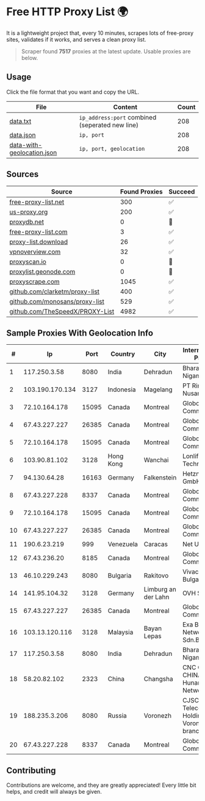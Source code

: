 
# Free HTTP Proxy List 🌍

It is a lightweight project that, every 10 minutes, scrapes lots of free-proxy sites, validates if it works, and serves a clean proxy list.


> Scraper found **7517** proxies at the latest update. Usable proxies are below.

## Usage

Click the file format that you want and copy the URL.


|File|Content|Count|
|----|-------|-----|
|[data.txt](https://raw.githubusercontent.com/themiralay/Proxy-List-World/master/data.txt)|`ip_address:port` combined (seperated new line)|208|
|[data.json](https://raw.githubusercontent.com/themiralay/Proxy-List-World/master/data.json)|`ip, port`|208|
|[data-with-geolocation.json](https://raw.githubusercontent.com/themiralay/Proxy-List-World/master/data-with-geolocation.json)|`ip, port, geolocation`|208|

## Sources

|Source|Found Proxies|Succeed|
|------|-------------|-------|
|[free-proxy-list.net](https://free-proxy-list.net)|300|✅|
|[us-proxy.org](https://www.us-proxy.org)|200|✅|
|[proxydb.net](http://proxydb.net)|0|🚫|
|[free-proxy-list.com](https://free-proxy-list.com/?page=&port=&type%5B%5D=http&type%5B%5D=https&up_time=0&search=Search)|3|✅|
|[proxy-list.download](https://www.proxy-list.download/HTTP)|26|✅|
|[vpnoverview.com](https://vpnoverview.com/privacy/anonymous-browsing/free-proxy-servers)|32|✅|
|[proxyscan.io](https://www.proxyscan.io)|0|🚫|
|[proxylist.geonode.com](https://proxylist.geonode.com/api/proxy-list?limit=300&page=1&sort_by=lastChecked&sort_type=desc&protocols=http,https)|0|🚫|
|[proxyscrape.com](https://api.proxyscrape.com/v2/?request=displayproxies&protocol=http&timeout=10000&country=all&ssl=all&anonymity=all)|1045|✅|
|[github.com/clarketm/proxy-list](https://raw.githubusercontent.com/clarketm/proxy-list/master/proxy-list-raw.txt)|400|✅|
|[github.com/monosans/proxy-list](https://raw.githubusercontent.com/monosans/proxy-list/main/proxies/http.txt)|529|✅|
|[github.com/TheSpeedX/PROXY-List](https://raw.githubusercontent.com/TheSpeedX/PROXY-List/master/http.txt)|4982|✅|


## Sample Proxies With Geolocation Info

|#|Ip|Port|Country|City|Internet Service Provider|
|-|--|----|-------|----|-------------------------|
|1|117.250.3.58|8080|India|Dehradun|Bharat Sanchar Nigam Ltd|
|2|103.190.170.134|3127|Indonesia|Magelang|PT Ring Media Nusantara|
|3|72.10.164.178|15095|Canada|Montreal|GloboTech Communications|
|4|67.43.227.227|26385|Canada|Montreal|GloboTech Communications|
|5|72.10.164.178|15095|Canada|Montreal|GloboTech Communications|
|6|103.90.81.102|3128|Hong Kong|Wanchai|Lonlife Technology Co.|
|7|94.130.64.28|16163|Germany|Falkenstein|Hetzner Online GmbH|
|8|67.43.227.228|8337|Canada|Montreal|GloboTech Communications|
|9|72.10.164.178|15095|Canada|Montreal|GloboTech Communications|
|10|67.43.227.227|26385|Canada|Montreal|GloboTech Communications|
|11|190.6.23.219|999|Venezuela|Caracas|Net Uno|
|12|67.43.236.20|8185|Canada|Montreal|GloboTech Communications|
|13|46.10.229.243|8080|Bulgaria|Rakitovo|Vivacom Bulgaria EAD|
|14|141.95.104.32|3128|Germany|Limburg an der Lahn|OVH SAS|
|15|67.43.227.227|26385|Canada|Montreal|GloboTech Communications|
|16|103.13.120.116|3128|Malaysia|Bayan Lepas|Exa Bytes Network Sdn.Bhd.|
|17|117.250.3.58|8080|India|Dehradun|Bharat Sanchar Nigam Ltd|
|18|58.20.82.102|2323|China|Changsha|CNC Group CHINA169 Hunan Province Network|
|19|188.235.3.206|8080|Russia|Voronezh|CJSC "ER-Telecom Holding" Voronezh branch|
|20|67.43.227.228|8337|Canada|Montreal|GloboTech Communications|



## Contributing

Contributions are welcome, and they are greatly appreciated! Every
little bit helps, and credit will always be given.

